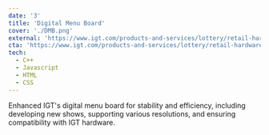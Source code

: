 ```yaml
---
date: '3'
title: 'Digital Menu Board'
cover: './DMB.png'
external: 'https://www.igt.com/products-and-services/lottery/retail-hardware'
cta: 'https://www.igt.com/products-and-services/lottery/retail-hardware'
tech:
  - C++
  - Javascript
  - HTML
  - CSS
---
```


Enhanced IGT's digital menu board for stability and efficiency, including developing new shows, supporting various resolutions, and ensuring compatibility with IGT hardware.
